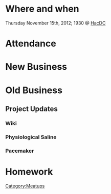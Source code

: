 # Where and when

Thursday November 15th, 2012; 1930 @ [HacDC](http://hacdc.org/)

# Attendance

# New Business

# Old Business

## Project Updates

### Wiki

### Physiological Saline

### Pacemaker

# Homework

[Category:Meatups](Category:Meatups)
